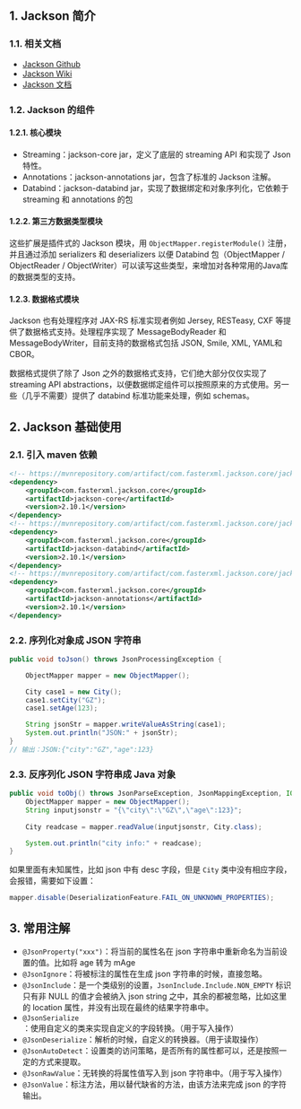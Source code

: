## 1. Jackson 简介

### 1.1. 相关文档

- [Jackson Github](https://github.com/FasterXML/jackson)
- [Jackson Wiki](http://wiki.fasterxml.com/JacksonHome)
- [Jackson 文档](https://github.com/FasterXML/jackson-docs)

### 1.2. Jackson 的组件

#### 1.2.1. 核心模块

- Streaming：jackson-core jar，定义了底层的 streaming API 和实现了 Json 特性。
- Annotations：jackson-annotations jar，包含了标准的 Jackson 注解。
- Databind：jackson-databind jar，实现了数据绑定和对象序列化，它依赖于 streaming 和 annotations 的包

#### 1.2.2. 第三方数据类型模块

这些扩展是插件式的 Jackson 模块，用 `ObjectMapper.registerModule()` 注册，并且通过添加 serializers 和 deserializers 以便 Databind 包（ObjectMapper / ObjectReader / ObjectWriter）可以读写这些类型，来增加对各种常用的Java库的数据类型的支持。

#### 1.2.3. 数据格式模块

Jackson 也有处理程序对 JAX-RS 标准实现者例如 Jersey, RESTeasy, CXF 等提供了数据格式支持。处理程序实现了 MessageBodyReader 和 MessageBodyWriter，目前支持的数据格式包括 JSON, Smile, XML, YAML和 CBOR。

数据格式提供了除了 Json 之外的数据格式支持，它们绝大部分仅仅实现了 streaming API abstractions，以便数据绑定组件可以按照原来的方式使用。另一些（几乎不需要）提供了 databind 标准功能来处理，例如 schemas。

## 2. Jackson 基础使用

### 2.1. 引入 maven 依赖

```xml
<!-- https://mvnrepository.com/artifact/com.fasterxml.jackson.core/jackson-core -->
<dependency>
    <groupId>com.fasterxml.jackson.core</groupId>
    <artifactId>jackson-core</artifactId>
    <version>2.10.1</version>
</dependency>
<!-- https://mvnrepository.com/artifact/com.fasterxml.jackson.core/jackson-databind -->
<dependency>
    <groupId>com.fasterxml.jackson.core</groupId>
    <artifactId>jackson-databind</artifactId>
    <version>2.10.1</version>
</dependency>
<!-- https://mvnrepository.com/artifact/com.fasterxml.jackson.core/jackson-annotations -->
<dependency>
    <groupId>com.fasterxml.jackson.core</groupId>
    <artifactId>jackson-annotations</artifactId>
    <version>2.10.1</version>
</dependency>
```

### 2.2. 序列化对象成 JSON 字符串

```java
public void toJson() throws JsonProcessingException {

    ObjectMapper mapper = new ObjectMapper();

    City case1 = new City();
    case1.setCity("GZ");
    case1.setAge(123);

    String jsonStr = mapper.writeValueAsString(case1);
    System.out.println("JSON:" + jsonStr);
}
// 输出：JSON:{"city":"GZ","age":123}
```

### 2.3. 反序列化 JSON 字符串成 Java 对象

```java
public void toObj() throws JsonParseException, JsonMappingException, IOException {
    ObjectMapper mapper = new ObjectMapper();
    String inputjsonstr = "{\"city\":\"GZ\",\"age\":123}";
    
    City readcase = mapper.readValue(inputjsonstr, City.class);

    System.out.println("city info:" + readcase);
}
```

如果里面有未知属性，比如 json 中有 desc 字段，但是 `City` 类中没有相应字段，会报错，需要如下设置：

```java
mapper.disable(DeserializationFeature.FAIL_ON_UNKNOWN_PROPERTIES);
```

## 3. 常用注解

- `@JsonProperty("xxx")`：将当前的属性名在 json 字符串中重新命名为当前设置的值。比如将 age 转为 mAge
- `@JsonIgnore`：将被标注的属性在生成 json 字符串的时候，直接忽略。
- `@JsonInclude`：是一个类级别的设置，`JsonInclude.Include.NON_EMPTY` 标识只有非 NULL 的值才会被纳入 json string 之中，其余的都被忽略，比如这里的 location 属性，并没有出现在最终的结果字符串中。
- `@JsonSerialize`：使用自定义的类来实现自定义的字段转换。（用于写入操作）
- `@JsonDeserialize`：解析的时候，自定义的转换器。（用于读取操作）
- `@JsonAutoDetect`：设置类的访问策略，是否所有的属性都可以，还是按照一定的方式来提取。
- `@JsonRawValue`：无转换的将属性值写入到 json 字符串中。（用于写入操作）
- `@JsonValue`：标注方法，用以替代缺省的方法，由该方法来完成 json 的字符输出。
